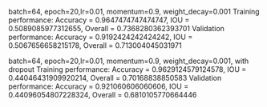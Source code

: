 batch=64, epoch=20,lr=0.01, momentum=0.9, weight_decay=0.001
Training performance: Accuracy = 0.9647474747474747, IOU = 0.5089085977312655, Overall = 0.7368280362393701
Validation performance: Accuracy = 0.9192424242424242, IOU = 0.5067656658215178, Overall = 0.713004045031971

batch=64, epoch=20,lr=0.01, momentum=0.9, weight_decay=0.001, with dropout
Training performance: Accuracy = 0.9629124579124578, IOU = 0.44046431909920214, Overall = 0.70168838850583
Validation performance: Accuracy = 0.921060606060606, IOU = 0.44096054807228324, Overall = 0.6810105770664446